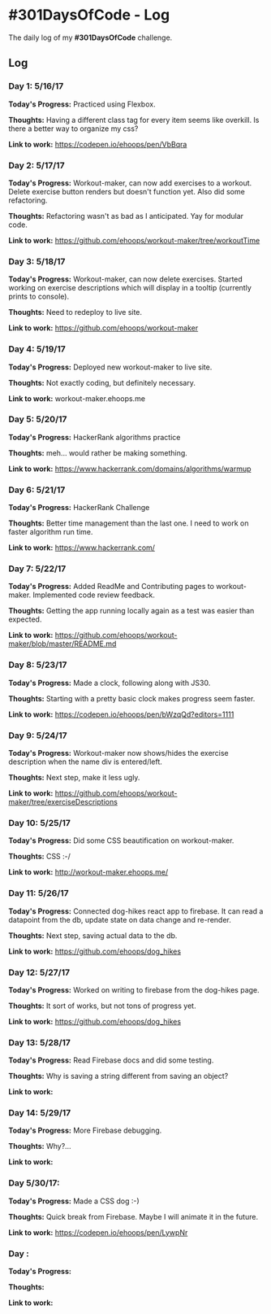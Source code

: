 # #301DaysOfCode - Log
The daily log of my **#301DaysOfCode** challenge.

## Log

### Day 1: 5/16/17

**Today's Progress:**
Practiced using Flexbox.

**Thoughts:**
Having a different class tag for every item seems like overkill.  Is there a better way to organize my css?

**Link to work:**
https://codepen.io/ehoops/pen/VbBqra


### Day 2: 5/17/17

**Today's Progress:**
Workout-maker, can now add exercises to a workout.  Delete exercise button renders but doesn't function yet.  Also did some refactoring.

**Thoughts:**
Refactoring wasn't as bad as I anticipated.  Yay for modular code.

**Link to work:**
https://github.com/ehoops/workout-maker/tree/workoutTime


### Day 3: 5/18/17

**Today's Progress:**
Workout-maker, can now delete exercises.  Started working on exercise descriptions which will display in a tooltip (currently prints to console).

**Thoughts:**
Need to redeploy to live site.

**Link to work:**
https://github.com/ehoops/workout-maker


### Day 4: 5/19/17

**Today's Progress:**
Deployed new workout-maker to live site.

**Thoughts:**
Not exactly coding, but definitely necessary.

**Link to work:**
workout-maker.ehoops.me

### Day 5: 5/20/17 

**Today's Progress:**
HackerRank algorithms practice

**Thoughts:**
meh... would rather be making something.

**Link to work:**
https://www.hackerrank.com/domains/algorithms/warmup

### Day 6: 5/21/17 

**Today's Progress:**
HackerRank Challenge

**Thoughts:**
Better time management than the last one.  I need to work on faster algorithm run time.

**Link to work:**
https://www.hackerrank.com/

### Day 7: 5/22/17

**Today's Progress:**
Added ReadMe and Contributing pages to workout-maker.  Implemented code review feedback.

**Thoughts:**
Getting the app running locally again as a test was easier than expected.

**Link to work:**
https://github.com/ehoops/workout-maker/blob/master/README.md

### Day 8: 5/23/17

**Today's Progress:**
Made a clock, following along with JS30.

**Thoughts:**
Starting with a pretty basic clock makes progress seem faster.

**Link to work:**
https://codepen.io/ehoops/pen/bWzqQd?editors=1111

### Day 9: 5/24/17

**Today's Progress:**
Workout-maker now shows/hides the exercise description when the name div is entered/left.

**Thoughts:**
Next step, make it less ugly.

**Link to work:**
https://github.com/ehoops/workout-maker/tree/exerciseDescriptions

### Day 10: 5/25/17 

**Today's Progress:**
Did some CSS beautification on workout-maker.

**Thoughts:**
CSS :-/

**Link to work:**
http://workout-maker.ehoops.me/

### Day 11: 5/26/17

**Today's Progress:**
Connected dog-hikes react app to firebase.  It can read a datapoint from the db, update state on data change and re-render.

**Thoughts:**
Next step, saving actual data to the db.

**Link to work:**
https://github.com/ehoops/dog_hikes

### Day 12: 5/27/17

**Today's Progress:**
Worked on writing to firebase from the dog-hikes page.

**Thoughts:**
It sort of works, but not tons of progress yet.

**Link to work:**
https://github.com/ehoops/dog_hikes


### Day 13: 5/28/17 

**Today's Progress:**
Read Firebase docs and did some testing.

**Thoughts:**
Why is saving a string different from saving an object?

**Link to work:**


### Day 14: 5/29/17

**Today's Progress:**
More Firebase debugging.

**Thoughts:**
Why?...

**Link to work:**


### Day 5/30/17: 

**Today's Progress:**
Made a CSS dog :-)

**Thoughts:**
Quick break from Firebase. Maybe I will animate it in the future.

**Link to work:**
https://codepen.io/ehoops/pen/LywpNr

### Day : 

**Today's Progress:**

**Thoughts:**

**Link to work:**
